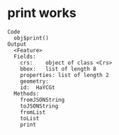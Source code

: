 # print works

    Code
      obj$print()
    Output
      <Feature>
      Fields:
      	crs:	object of class <Crs> 
      	bbox:	list of length 8 
      	properties:	list of length 2 
      	geometry:	 
      	id:	 HaYCGt 
      Methods:
      	fromJSONString
      	toJSONString
      	fromList
      	toList
      	print

